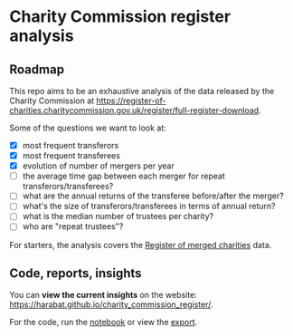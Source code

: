 # Charity Commission register analysis

## Roadmap

This repo aims to be an exhaustive analysis of the data released by the Charity Commission at <https://register-of-charities.charitycommission.gov.uk/register/full-register-download>.

Some of the questions we want to look at:

- [x] most frequent transferors
- [x] most frequent transferees
- [x] evolution of number of mergers per year
- [ ] the average time gap between each merger for repeat transferors/transferees?
- [ ] what are the annual returns of the transferee before/after the merger?
- [ ] what's the size of transferors/transferees in terms of annual return?
- [ ] what is the median number of trustees per charity?
- [ ] who are "repeat trustees"?

For starters, the analysis covers the [Register of merged charities](https://www.gov.uk/government/publications/register-of-merged-charities) data.

## Code, reports, insights

You can **view the current insights** on the website: https://harabat.github.io/charity_commission_register/.

For the code, run the [notebook](https://github.com/harabat/charity_commission_register/blob/main/code/charity_commission.ipynb) or view the [export](https://harabat.github.io/charity_commission_register/reports/charity_commission.html).

